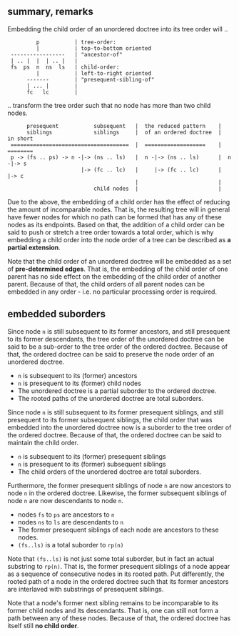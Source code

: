 
<!-- ======================================================================= -->
## summary, remarks

Embedding the child order of an unordered doctree into its tree order will ..

```
         p           | tree-order:
         |           | top-to-bottom oriented
 -----------------   | "ancestor-of"
 | .. |  |  | .. |   |
 fs  ps  n  ns  ls   | child-order:
         |           | left-to-right oriented
      -------        | "presequent-sibling-of"
      | ... |        |
      fc   lc        |
```

.. transform the tree order such that no node has more than two child nodes.

```
      presequent           subsequent   |  the reduced pattern    |
      siblings             siblings     |  of an ordered doctree  |  in short
 =====================================  |  ===================    |  ========
 p -> (fs .. ps) -> n -|-> (ns .. ls)   |  n -|-> (ns .. ls)      |  n -|-> s
                       |-> (fc .. lc)   |     |-> (fc .. lc)      |     |-> c
                                        |                         |
                           child nodes  |                         |
```

Due to the above, the embedding of a child order has the effect of reducing the
amount of incomparable nodes. That is, the resulting tree will in general have
fewer nodes for which no path can be formed that has any of these nodes as its
endpoints. Based on that, the addition of a child order can be said to push or
stretch a tree order towards a total order, which is why embedding a child order
into the node order of a tree can be described as **a partial extension**.

Note that the child order of an unordered doctree will be embedded as a set
of **pre-determined edges**. That is, the embedding of the child order of one
parent has no side effect on the embedding of the child order of another parent.
Because of that, the child orders of all parent nodes can be embedded in any
order - i.e. no particular processing order is required.

<!-- ======================================================================= -->
## embedded suborders

Since node `n` is still subsequent to its former ancestors, and still presequent
to its former descendants, the tree order of the unordered doctree can be said
to be a sub-order to the tree order of the ordered doctree. Because of that, the
ordered doctree can be said to preserve the node order of an unordered doctree.

* `n` is subsequent to its (former) ancestors
* `n` is presequent to its (former) child nodes
* The unordered doctree is a partial suborder to the ordered doctree.
* The rooted paths of the unordered doctree are total suborders.

Since node `n` is still subsequent to its former presequent siblings, and still
presequent to its former subsequent siblings, the child order that was embedded
into the unordered doctree now is a suborder to the tree order of the ordered
doctree. Because of that, the ordered doctree can be said to maintain the child
order.

* `n` is subsequent to its (former) presequent siblings
* `n` is presequent to its (former) subsequent siblings
* The child orders of the unordered doctree are total suborders.

Furthermore, the former presequent siblings of node `n` are now ancestors to
node `n` in the ordered doctree. Likewise, the former subsequent siblings of
node `n` are now descendants to node `n`.

* nodes `fs` to `ps` are ancestors to `n`
* nodes `ns` to `ls` are descendants to `n`
* The former presequent siblings of each node are ancestors to these nodes.
* `(fs..ls)` is a total suborder to `rp(n)`

Note that `(fs..ls)` is not just some total suborder, but in fact an actual
substring to `rp(n)`. That is, the former presequent siblings of a node appear
as a sequence of consecutive nodes in its rooted path. Put differently, the
rooted path of a node in the ordered doctree such that its former ancestors
are interlaved with substrings of presequent siblings.

Note that a node's former next sibling remains to be incomparable to its former
child nodes and its descendants. That is, one can still not form a path between
any of these nodes. Because of that, the ordered doctree has itself still
**no child order**.
